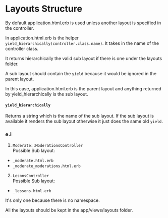 Layouts Structure
=================

By default application.html.erb is used unless another layout is specified in the controller.

In application.html.erb is the helper ``yield_hierarchically(controller.class.name)``. It takes in the name of the controller class.

It returns hierarchically the valid sub layout if there is one under the layouts folder.

A sub layout should contain the  ``yield`` because it would be ignored in the parent layout.

In this case, application.html.erb is the parent layout and anything returned by yield_hierarchically is the sub layout.

#### ``yield_hierarchically``
Returns a string which is the name of the sub layout. If the sub layout is available it renders the sub layout otherwise it just does the same old ``yield``.

### e.i
1)  ``Moderate::ModerationsController``<br/>
Possible Sub layout:
  + ``_moderate.html.erb``
  + ``_moderate_moderations.html.erb``

2) ``LesonsController`` <br/>
Possible Sub layout:
  + ``_lessons.html.erb``

It's only one because there is no namespace.

All the layouts should be kept in the app/views/layouts folder.
